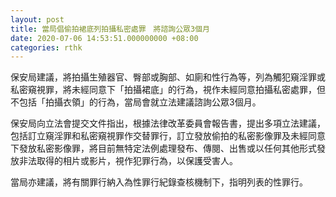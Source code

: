 ```yaml
---
layout: post
title: 當局倡偷拍裙底列拍攝私密處罪　將諮詢公眾3個月
date: 2020-07-06 14:53:51.000000000 +08:00
categories: rthk
---
```


保安局建議，將拍攝生殖器官、臀部或胸部、如廁和性行為等，列為觸犯窺淫罪或私密窺視罪，將未經同意下「拍攝裙底」的行為，視作未經同意拍攝私密處罪，但不包括「拍攝衣領」的行為，當局會就立法建議諮詢公眾3個月。

保安局向立法會提交文件指出，根據法律改革委員會報告書，提出多項立法建議，包括訂立窺淫罪和私密窺視罪作交替罪行，訂立發放偷拍的私密影像罪及未經同意下發放私密影像罪，將目前無特定法例處理發布、傳閱、出售或以任何其他形式發放非法取得的相片或影片，視作犯罪行為，以保護受害人。

當局亦建議，將有關罪行納入為性罪行紀錄查核機制下，指明列表的性罪行。
